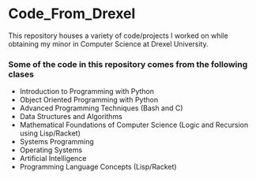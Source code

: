 # Code_From_Drexel

This repository houses a variety of code/projects I worked on while obtaining my minor in Computer Science at Drexel University. 

### Some of the code in this repository comes from the following clases
- Introduction to Programming with Python
- Object Oriented Programming with Python 
- Advanced Programming Techniques (Bash and C)
- Data Structures and Algorithms
- Mathematical Foundations of Computer Science (Logic and Recursion using Lisp/Racket)
- Systems Programming
- Operating Systems
- Artificial Intelligence
- Programming Language Concepts (Lisp/Racket) 
